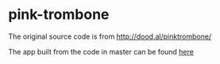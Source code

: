 # pink-trombone

The original source code is from http://dood.al/pinktrombone/

The app built from the code in master can be found [here](https://evykassirer.github.io/pink-trombone/)

